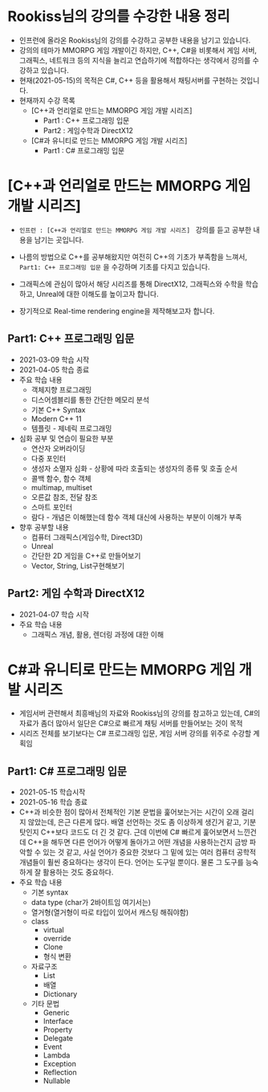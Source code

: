 # Rookiss님의 강의를 수강한 내용 정리

- 인프런에 올라온 Rookiss님의 강의를 수강하고 공부한 내용을 남기고 있습니다.
- 강의의 테마가 MMORPG 게임 개발이긴 하지만, C++, C#을 비롯해서 게임 서버, 그래픽스, 네트워크 등의 지식을 늘리고 연습하기에 적합하다는 생각에서 강의를 수강하고 있습니다.
- 현재(2021-05-15)의 목적은 C#, C++ 등을 활용해서 채팅서버를 구현하는 것입니다. 
- 현재까지 수강 목록
  - [C++과 언리얼로 만드는 MMORPG 게임 개발 시리즈]
    - Part1 : C++ 프로그래밍 입문
    - Part2 : 게임수학과 DirectX12
  - [C#과 유니티로 만드는 MMORPG 게임 개발 시리즈]
    - Part1 : C# 프로그래밍 입문



# [C++과 언리얼로 만드는 MMORPG 게임 개발 시리즈] 

- `인프런 : [C++과 언리얼로 만드는 MMORPG 게임 개발 시리즈] ` 강의를 듣고 공부한 내용을 남기는 곳입니다.

- 나름의 방법으로 C++를 공부해왔지만 여전히 C++의 기초가 부족함을 느껴서, `Part1: C++ 프로그래밍 입문` 을 수강하며 기초를 다지고 있습니다.

- 그래픽스에 관심이 많아서 해당 시리즈를 통해 DirectX12, 그래픽스와 수학을 학습하고, Unreal에 대한 이해도를 높이고자 합니다.

- 장기적으로 Real-time rendering engine을 제작해보고자 합니다.

  

## Part1: C++ 프로그래밍 입문

- 2021-03-09 학습 시작
- 2021-04-05 학습 종료
- 주요 학습 내용
  - 객체지향 프로그래밍
  - 디스어셈블리를 통한 간단한 메모리 분석
  - 기본 C++ Syntax
  - Modern C++ 11
  - 템플릿 - 제네릭 프로그래밍
- 심화 공부 및 연습이 필요한 부분
  - 연산자 오버라이딩
  - 다중 포인터
  - 생성자 소멸자 심화 - 상황에 따라 호출되는 생성자의 종류 및 호출 순서
  - 콜백 함수, 함수 객체
  - multimap, multiset
  - 오른값 참조, 전달 참조
  - 스마트 포인터 
  - 람다 - 개념은 이해했는데 함수 객체 대신에 사용하는 부분이 이해가 부족
- 향후 공부할 내용
  - 컴퓨터 그래픽스(게임수학, Direct3D)
  - Unreal
  - 간단한 2D 게임을 C++로 만들어보기
  - Vector, String, List구현해보기



## Part2: 게임 수학과 DirectX12

- 2021-04-07 학습 시작
- 주요 학습 내용
  - 그래픽스 개념, 활용, 렌더링 과정에 대한 이해



# C#과 유니티로 만드는 MMORPG 게임 개발 시리즈

- 게임서버 관련해서 최흥배님의 자료와 Rookiss님의 강의를 참고하고 있는데, C#의 자료가 좀더 많아서 일단은 C#으로 빠르게 채팅 서버를 만들어보는 것이 목적
- 시리즈 전체를 보기보다는 C# 프로그래밍 입문, 게임 서버 강의를 위주로 수강할 계획임

## Part1: C# 프로그래밍 입문

- 2021-05-15 학습시작
- 2021-05-16 학습 종료
- C++과 비슷한 점이 많아서 전체적인 기본 문법을 훑어보는거는 시간이 오래 걸리지 않았는데, 은근 다른게 많다. 배열 선언하는 것도 좀 이상하게 생긴거 같고, 기분탓인지 C++보다 코드도 더 긴 것 같다. 근데 이번에 C# 빠르게 훑어보면서 느낀건데 C++을 해두면 다른 언어가 어떻게 돌아가고 어떤 개념을 사용하는건지 금방 파악할 수 있는 것 같고, 사실 언어가 중요한 것보다 그 밑에 있는 여러 컴퓨터 공학적 개념들이 훨씬 중요하다는 생각이 든다. 언어는 도구일 뿐이다. 물론 그 도구를 능숙하게 잘 활용하는 것도 중요하다.
- 주요 학습 내용
  - 기본 syntax
  - data type (char가 2바이트임 여기서는)
  - 열거형(열거형이 따로 타입이 있어서 캐스팅 해줘야함)
  - class
    - virtual
    - override
    - Clone
    - 형식 변환
  - 자료구조 
    - List
    - 배열
    - Dictionary
  - 기타 문법
    - Generic
    - Interface
    - Property
    - Delegate
    - Event
    - Lambda
    - Exception
    - Reflection
    - Nullable
